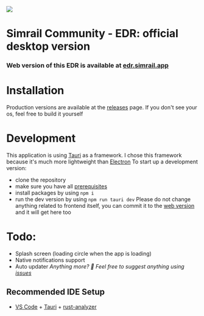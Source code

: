 ![](https://cdn.p33t.net/ZSVOOTMHDA.png)
# Simrail Community - EDR: official desktop version

### Web version of this EDR is available at [edr.simrail.app](https://edr.simrail.app/ "https://edr.simrail.app/")

# Installation
Production versions are available at the [releases](https://github.com/simrail/edr_desktop/releases "releases") page.
If you don't see your os, feel free to build it yourself

# Development
This application is using [Tauri](https://tauri.app/ "Tauri") as a framework. I chose this framework because it's much more lightweight than [Electron](https://www.electronjs.org/ "Electron")
To start up a development version:
- clone the repository
- make sure you have all [prerequisites](https://tauri.app/v1/guides/getting-started/prerequisites "prerequisites")
- install packages by using `npm i`
- run the dev version by using `npm run tauri dev`
Please do not change anything related to frontend itself, you can commit it to the [web version](https://github.com/simrail/EDR "web version") and it will get here too

# Todo:
- Splash screen (loading circle when the app is loading)
- Native notifications support
- Auto updater
*Anything more? 🤔 Feel free to suggest anything using [issues](https://github.com/simrail/edr_desktop/issues "issues")*

## Recommended IDE Setup

- [VS Code](https://code.visualstudio.com/) + [Tauri](https://marketplace.visualstudio.com/items?itemName=tauri-apps.tauri-vscode) + [rust-analyzer](https://marketplace.visualstudio.com/items?itemName=rust-lang.rust-analyzer)

